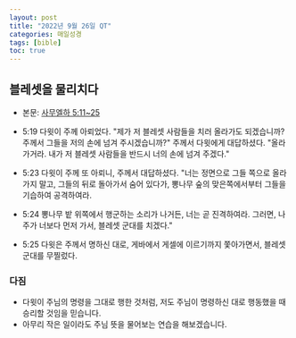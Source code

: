 ```yaml
---
layout: post
title: "2022년 9월 26일 QT"
categories: 매일성경
tags: [bible]
toc: true
---
```


## 블레셋을 물리치다
- 본문: [사무엘하 5:11~25](https://www.bskorea.or.kr/bible/korbibReadpage.php?version=SAE&book=2sa&chap=5&sec=11&cVersion=&fontSize=15px&fontWeight=normal#focus)

- 5:19 다윗이 주께 아뢰었다. "제가 저 블레셋 사람들을 치러 올라가도 되겠습니까? 주께서 그들을 저의 손에 넘겨 주시겠습니까?" 주께서 다윗에게 대답하셨다. "올라가거라. 내가 저 블레셋 사람들을 반드시 너의 손에 넘겨 주겠다."
- 5:23 다윗이 주께 또 아뢰니, 주께서 대답하셨다. "너는 정면으로 그들 쪽으로 올라가지 말고, 그들의 뒤로 돌아가서 숨어 있다가, 뽕나무 숲의 맞은쪽에서부터 그들을 기습하여 공격하여라.
- 5:24 뽕나무 밭 위쪽에서 행군하는 소리가 나거든, 너는 곧 진격하여라. 그러면, 나 주가 너보다 먼저 가서, 블레셋 군대를 치겠다."
- 5:25 다윗은 주께서 명하신 대로, 게바에서 게셀에 이르기까지 쫓아가면서, 블레셋 군대를 무찔렀다.

### 다짐
- 다윗이 주님의 명령을 그대로 행한 것처럼, 저도 주님이 명령하신 대로 행동했을 때 승리할 것임을 믿습니다.
- 아무리 작은 일이라도 주님 뜻을 물어보는 연습을 해보겠습니다.
